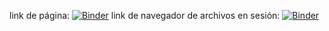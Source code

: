 link de página: [![Binder](https://mybinder.org/badge_logo.svg)](https://mybinder.org/v2/gh/sarahcoral/ProyectoABD/HEAD?urlpath=%2Fvoila%2Frender%2Findex.ipynb)
link de navegador de archivos en sesión: [![Binder](https://mybinder.org/badge_logo.svg)](https://mybinder.org/v2/gh/sarahcoral/ProyectoABD/HEAD)
